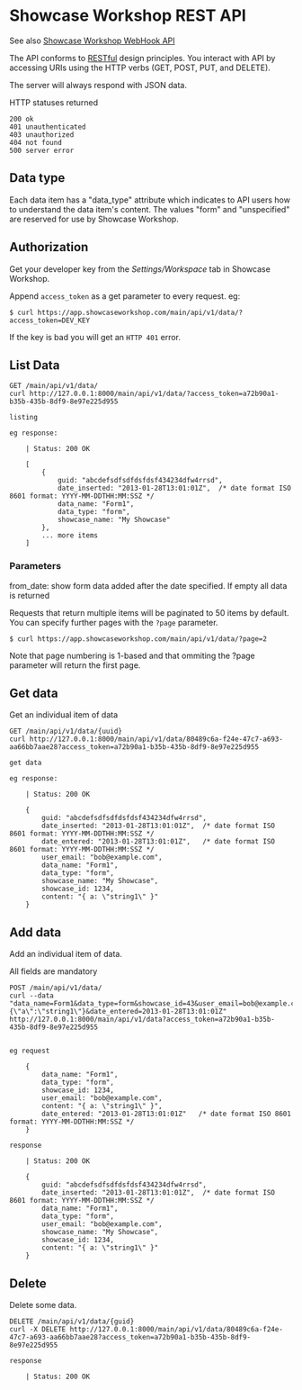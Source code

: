 Showcase Workshop REST API
==========================

See also [Showcase Workshop WebHook API](../webhook-api/README.md)

The API conforms to [RESTful](http://en.wikipedia.org/wiki/Representational_State_Transfer) design
principles. You interact with API by accessing URIs
using the HTTP verbs (GET, POST, PUT, and DELETE).

The server will always respond with JSON data.

HTTP statuses returned

    200 ok
    401 unauthenticated
    403 unauthorized
    404 not found
    500 server error
    
## Data type

Each data item has a "data_type" attribute which indicates to API users how to understand the data item's content.
The values "form" and "unspecified" are reserved for use by Showcase Workshop.


## Authorization

Get your developer key from the *Settings/Workspace* tab in Showcase Workshop.

Append `access_token` as a get parameter to every request.  eg:

    $ curl https://app.showcaseworkshop.com/main/api/v1/data/?access_token=DEV_KEY

If the key is bad you will get an `HTTP 401` error.



## List Data

    GET /main/api/v1/data/
    curl http://127.0.0.1:8000/main/api/v1/data/?access_token=a72b90a1-b35b-435b-8df9-8e97e225d955

    listing

    eg response:

        | Status: 200 OK

        [
            {
                guid: "abcdefsdfsdfdsfdsf434234dfw4rrsd",
                date_inserted: "2013-01-28T13:01:01Z",  /* date format ISO 8601 format: YYYY-MM-DDTHH:MM:SSZ */
                data_name: "Form1",
                data_type: "form",
                showcase_name: "My Showcase"
            },
            ... more items
        ]


### Parameters

from_date: show form data added after the date specified.  If empty all data is returned

Requests that return multiple items will be paginated to 50 items by default. You can specify further pages with
the `?page` parameter.

    $ curl https://app.showcaseworkshop.com/main/api/v1/data/?page=2

Note that page numbering is 1-based and that ommiting the ?page parameter will return the first page.


## Get data

Get an individual item of data

    GET /main/api/v1/data/{uuid}
    curl http://127.0.0.1:8000/main/api/v1/data/80489c6a-f24e-47c7-a693-aa66bb7aae28?access_token=a72b90a1-b35b-435b-8df9-8e97e225d955

    get data

    eg response:

        | Status: 200 OK

        {
            guid: "abcdefsdfsdfdsfdsf434234dfw4rrsd",
            date_inserted: "2013-01-28T13:01:01Z",  /* date format ISO 8601 format: YYYY-MM-DDTHH:MM:SSZ */
            date_entered: "2013-01-28T13:01:01Z",   /* date format ISO 8601 format: YYYY-MM-DDTHH:MM:SSZ */
            user_email: "bob@example.com",
            data_name: "Form1",
            data_type: "form",
            showcase_name: "My Showcase",
            showcase_id: 1234,
            content: "{ a: \"string1\" }"
        }


## Add data

Add an individual item of data.

All fields are mandatory

    POST /main/api/v1/data/
    curl --data "data_name=Form1&data_type=form&showcase_id=43&user_email=bob@example.com&content={\"a\":\"string1\"}&date_entered=2013-01-28T13:01:01Z" http://127.0.0.1:8000/main/api/v1/data?access_token=a72b90a1-b35b-435b-8df9-8e97e225d955


    eg request

        {
            data_name: "Form1",
            data_type: "form",
            showcase_id: 1234,
            user_email: "bob@example.com",
            content: "{ a: \"string1\" }",
            date_entered: "2013-01-28T13:01:01Z"   /* date format ISO 8601 format: YYYY-MM-DDTHH:MM:SSZ */
        }

    response

        | Status: 200 OK

        {
            guid: "abcdefsdfsdfdsfdsf434234dfw4rrsd",
            date_inserted: "2013-01-28T13:01:01Z",  /* date format ISO 8601 format: YYYY-MM-DDTHH:MM:SSZ */
            data_name: "Form1",
            data_type: "form",
            user_email: "bob@example.com",
            showcase_name: "My Showcase",
            showcase_id: 1234,
            content: "{ a: \"string1\" }"
        }


## Delete

Delete some data.

    DELETE /main/api/v1/data/{guid}
    curl -X DELETE http://127.0.0.1:8000/main/api/v1/data/80489c6a-f24e-47c7-a693-aa66bb7aae28?access_token=a72b90a1-b35b-435b-8df9-8e97e225d955

    response

        | Status: 200 OK

